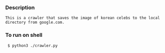 
### Description

    This is a crawler that saves the image of korean celebs to the local directory from google.com.

### To run on shell

```
 $ python3 ./crawler.py
```
